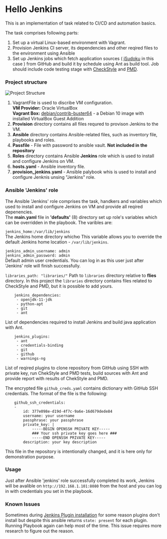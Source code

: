 # Hello Jenkins ##  
This is an implementation of task related to CI/CD and automation basics.

The task comprises following parts:  

1. Set up a virtual Linux-based environment with Vagrant.
2. Provision Jenkins CI server, its dependencies and other reqired files to the environment using Ansible
3. Set up Jenkins jobs which fetch application sources ( [jSudoku](https://sourceforge.net/projects/jsudoku/) in this case ) from GitHub and build it by schedule using Ant as build tool. Job should include code testing stage with [CheckStyle](https://checkstyle.sourceforge.io/) and [PMD](https://pmd.github.io/).


### Project structure ###

 ![Project Structure](https://drive.google.com/file/d/105JdoPwDKhwSD-IFS3cgnSw-UhCWPP8L/view?usp=sharing)


1. VagrantFile is used to discribe VM configuration.  
   **VM Provider:** Oracle VirtualBox  
   **Vagrant Box:** [debian/contrib-buster64](https://app.vagrantup.com/debian/boxes/contrib-buster64) - a Debian 10 image with installed VirtualBox Guest Addition 
2. **Provision** directory contains all files requred to provison Jenkins to the VM.
3. **Ansible** directory contains Ansible-related files, such as inventory file, playbooks and roles.
4. **Passfile** - File with password to ansible vault. **Not included in the repository** 
5. **Roles** directory contains Ansible **Jenkins** role which is used to install and configure Jenkins on VM.
6. **hosts.yaml** - Ansible inventory file.
7. **provision_jenkins.yaml** - Ansible palybook whis is used to install and configure Jenknis unsing "Jenkins" role.


### Ansible 'Jenkins' role ###

The Ansible 'Jenkins' role  comprises the task, handkers and variables which used to install and configure Jenkins on VM and provide all reqired depenencies.  
The **main.yaml** file in **'defaults'** (8) directory set up role's variables which can be overridden in the playbook. The varibles are: 

`jenkins_home:/var/lib/jenkins`  
The Jenkins home directory whichю This variable allows you to override the default Jenkins home location - `/var/lib/jenkins`.

`jenkins_admin_username: admin`  
`jenkins_admin_password: admin`  
Default admin user credentials. You can log in as this user just after 'Jenkins' role will finish successfully.

`libraries_path: "libraries/"`
Path to `libraries` directory relative to **flies** directory. In this project the `libraries` directory contains files related to CheckStyle and PMD, but it is possible to add yours.

        jenkins_dependencies: 
         - openjdk-11-jdk
         - python-apt
         - git
         - ant
List of dependencies required to install Jenkins and build java application with Ant.

        jenkins_plugins: 
         - ant
         - credentials-binding
         - git
         - github
         - warnings-ng  
List of reqired plugins to clone repository from GitHub using SSH with private key, run ChekStyle and PMD tests, build sources with Ant and provide report with results of ChekStyle and PMD.

The encrypted file `github_creds.yaml` contains dictionary with GitHub SSH credentials. The format of the file is the following:  

        github_ssh_credentials:
        -
            id: 377e098e-d19d-4f7c-9a6e-16d679dede84
            username: your username 
            passphrase: your passphrase
            private_key: |
                -----BEGIN OPENSSH PRIVATE KEY-----
                ### Your ssh private key goes here ###
                -----END OPENSSH PRIVATE KEY-----
            description: your key description
This file in the repository is intentionally changed, and it is here only for demonstration purpose. 

### Usage ###
Just after Ansible 'jenkins' role successfully completed its work, Jenkins will be avalible on `http://192.168.1.101:8080` from the host and you can log in with credentials you set in the playbook. 

### Known Issues ###
Sometimes during [Jenkins Plugin installation](provision//ansible/roles/jenkins/tasks/install_jenkins_plugins.yaml) for some reason plugins don't install but despite this ansible returns `state: present` for each plugin. Running Playbook again can help most of the time. This issue requires more research to figure out the reason.